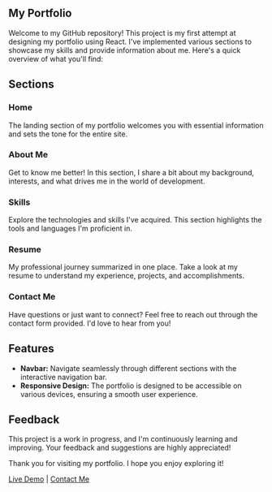 ## My Portfolio

Welcome to my GitHub repository! This project is my first attempt at designing my portfolio using React. I've implemented various sections to showcase my skills and provide information about me. Here's a quick overview of what you'll find:

## Sections

### Home
The landing section of my portfolio welcomes you with essential information and sets the tone for the entire site.

### About Me
Get to know me better! In this section, I share a bit about my background, interests, and what drives me in the world of development.

### Skills
Explore the technologies and skills I've acquired. This section highlights the tools and languages I'm proficient in.

### Resume
My professional journey summarized in one place. Take a look at my resume to understand my experience, projects, and accomplishments.

### Contact Me
Have questions or just want to connect? Feel free to reach out through the contact form provided. I'd love to hear from you!

## Features

- **Navbar:** Navigate seamlessly through different sections with the interactive navigation bar.
- **Responsive Design:** The portfolio is designed to be accessible on various devices, ensuring a smooth user experience.

## Feedback
This project is a work in progress, and I'm continuously learning and improving. Your feedback and suggestions are highly appreciated!

Thank you for visiting my portfolio. I hope you enjoy exploring it!

[Live Demo](#) | [Contact Me](#)
